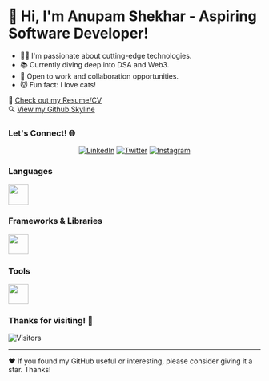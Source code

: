 # 👋 Hi, I'm Anupam Shekhar - Aspiring Software Developer!

- 👨‍💻 I'm passionate about cutting-edge technologies.
- 📚 Currently diving deep into DSA and Web3.
- 💼 Open to work and collaboration opportunities.
- 🐱 Fun fact: I love cats!

📝 [Check out my Resume/CV](https://anupamshekhar.tech/resume.pdf)<br>
🔍 [View my Github Skyline](https://skyline.github.com/ianupamshekhar)

### Let's Connect! 🌐
<div align="center">
   <!-- Add your social links here -->
   <a href="https://www.linkedin.com/in/anupamshekhar/" target="_blank"><img alt="LinkedIn" src="https://img.shields.io/badge/linkedin-%230077B5.svg?&style=for-the-badge&logo=linkedin&logoColor=white" /></a>
   <a href="https://twitter.com/ianupamshekhar" target="_blank"><img alt="Twitter" src="https://img.shields.io/badge/twitter-%231DA1F2.svg?&style=for-the-badge&logo=twitter&logoColor=white" /></a>
   <a href="https://www.instagram.com/ianupamshekhar/" target="_blank"><img alt = "Instagram" src="https://img.shields.io/badge/instagram-%23E4405F.svg?&style=for-the-badge&logo=instagram&logoColor=white" /></a>
</div>

### Languages
<!-- your language icons here -->
<!-- Example: -->
<img src="https://cdn.jsdelivr.net/gh/devicons/devicon/icons/java/java-original.svg" width="40" height="40"/> 

### Frameworks & Libraries
<!-- your framework and library icons here -->
<!-- Example: -->
<img src="https://cdn.jsdelivr.net/gh/devicons/devicon/icons/react/react-original.svg" width="40" height="40"/> 

### Tools
<!-- your tool icons here -->
<!-- Example: -->
<img src="https://cdn.jsdelivr.net/gh/devicons/devicon/icons/vscode/vscode-original.svg" width="40" height="40"/> 

### Thanks for visiting! 🎉
![Visitors](https://profile-counter.glitch.me/ianupamshekhar/count.svg)

---

❤️ If you found my GitHub useful or interesting, please consider giving it a star. Thanks!
